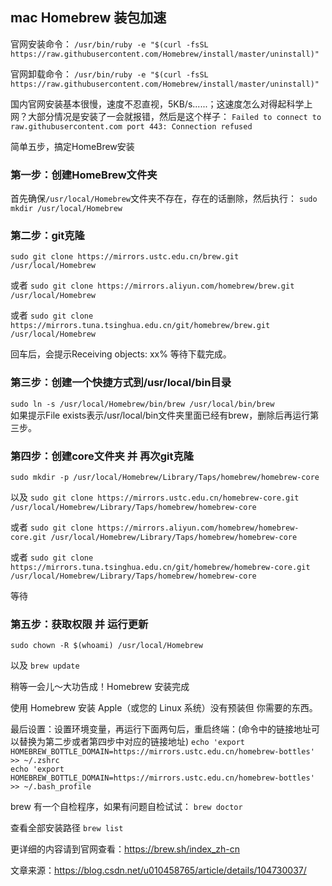 ## mac Homebrew 装包加速

官网安装命令：
`/usr/bin/ruby -e "$(curl -fsSL https://raw.githubusercontent.com/Homebrew/install/master/uninstall)"`

官网卸载命令：
`/usr/bin/ruby -e "$(curl -fsSL https://raw.githubusercontent.com/Homebrew/install/master/uninstall)"`

国内官网安装基本很慢，速度不忍直视，5KB/s......；这速度怎么对得起科学上网？大部分情况是安装了一会就报错，然后是这个样子：
`Failed to connect to raw.githubusercontent.com port 443: Connection refused`


简单五步，搞定HomeBrew安装

### 第一步：创建HomeBrew文件夹

首先确保`/usr/local/Homebrew`文件夹不存在，存在的话删除，然后执行：
`sudo mkdir /usr/local/Homebrew`

### 第二步：git克隆
`sudo git clone https://mirrors.ustc.edu.cn/brew.git /usr/local/Homebrew`

或者
`sudo git clone https://mirrors.aliyun.com/homebrew/brew.git /usr/local/Homebrew`

或者
`sudo git clone https://mirrors.tuna.tsinghua.edu.cn/git/homebrew/brew.git /usr/local/Homebrew`

回车后，会提示Receiving objects: xx% 等待下载完成。

### 第三步：创建一个快捷方式到/usr/local/bin目录
`sudo ln -s /usr/local/Homebrew/bin/brew /usr/local/bin/brew`                               
如果提示File exists表示/usr/local/bin文件夹里面已经有brew，删除后再运行第三步。

### 第四步：创建core文件夹 并 再次git克隆
`sudo mkdir -p /usr/local/Homebrew/Library/Taps/homebrew/homebrew-core`

以及
`sudo git clone https://mirrors.ustc.edu.cn/homebrew-core.git /usr/local/Homebrew/Library/Taps/homebrew/homebrew-core`

或者
`sudo git clone https://mirrors.aliyun.com/homebrew/homebrew-core.git /usr/local/Homebrew/Library/Taps/homebrew/homebrew-core`

或者
`sudo git clone https://mirrors.tuna.tsinghua.edu.cn/git/homebrew/homebrew-core.git /usr/local/Homebrew/Library/Taps/homebrew/homebrew-core`

等待

### 第五步：获取权限 并 运行更新
`sudo chown -R $(whoami) /usr/local/Homebrew`

以及
`brew update`

稍等一会儿～大功告成！Homebrew 安装完成

使用 Homebrew 安装 Apple（或您的 Linux 系统）没有预装但 你需要的东西。

最后设置：设置环境变量，再运行下面两句后，重启终端：(命令中的链接地址可以替换为第二步或者第四步中对应的链接地址)
`echo 'export HOMEBREW_BOTTLE_DOMAIN=https://mirrors.ustc.edu.cn/homebrew-bottles' >> ~/.zshrc`                     
`echo 'export HOMEBREW_BOTTLE_DOMAIN=https://mirrors.ustc.edu.cn/homebrew-bottles' >> ~/.bash_profile`                              


brew 有一个自检程序，如果有问题自检试试：
`brew doctor`

查看全部安装路径
`brew list`

更详细的内容请到官网查看：https://brew.sh/index_zh-cn

文章来源：https://blog.csdn.net/u010458765/article/details/104730037/
